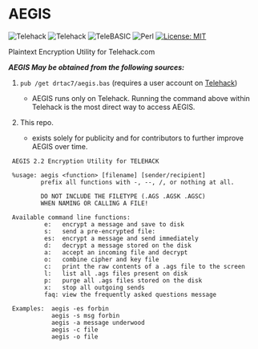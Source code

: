 # AEGIS
![Telehack](https://telehack.com/telehack.svg)
![Telehack](https://telehack.com/cmd.svg)
![TeleBASIC](https://raw.githubusercontent.com/telehack-foundation/.github/main/profile/svg/telebasic.svg)
![Perl](https://img.shields.io/badge/perl-%2339457E.svg?style=for-the-badge&logo=perl&logoColor=white)
[![License: MIT](https://img.shields.io/badge/License-MIT-yellow.svg)](https://opensource.org/licenses/MIT)

Plaintext Encryption Utility for Telehack.com

***AEGIS May be obtained from the following sources:***

1. `pub /get drtac7/aegis.bas` (requires a user account on [Telehack](https://www.telehack.com))
    - AEGIS runs only on Telehack. Running the command above within Telehack is the most direct way to access AEGIS. 

2. This repo. 
   - exists solely for publicity and for contributors to further improve AEGIS over time.

```
 AEGIS 2.2 Encryption Utility for TELEHACK             
                                                                 
 %usage: aegis <function> [filename] [sender/recipient]        
         prefix all functions with -, --, /, or nothing at all.           
                                                                 
         DO NOT INCLUDE THE FILETYPE (.AGS .AGSK .AGSC)          
         WHEN NAMING OR CALLING A FILE!                          
                                                                 
 Available command line functions:                                
          e:   encrypt a message and save to disk                  
          s:   send a pre-encrypted file:                          
          es:  encrypt a message and send immediately             
          d:   decrypt a message stored on the disk                
          a:   accept an incoming file and decrypt                 
          o:   combine cipher and key file                         
          c:   print the raw contents of a .ags file to the screen 
          l:   list all .ags files present on disk                 
          p:   purge all .ags files stored on the disk             
          x:   stop all outgoing sends                             
          faq: view the frequently asked questions message       
                                                                 
 Examples:  aegis -es forbin                                     
            aegis -s msg forbin                                  
            aegis -a message underwood                           
            aegis -c file                                        
            aegis -o file     
```                                                                       
  
           
